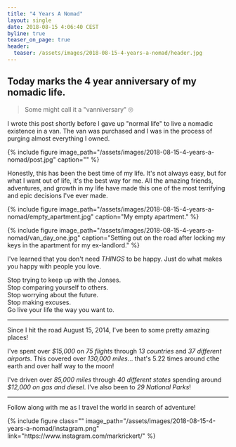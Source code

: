 ```yaml
---
title: "4 Years A Nomad"
layout: single
date: 2018-08-15 4:06:40 CEST
byline: true
teaser_on_page: true
header:
  teaser: /assets/images/2018-08-15-4-years-a-nomad/header.jpg
---
```


## Today marks the 4 year anniversary of my nomadic life. 

> Some might call it a "vanniversary" 🙄

I wrote this post shortly before I gave up "normal life" to live a nomadic existence in a van. The van was purchased and I was in the process of purging almost everything I owned. 

{% include figure image_path="/assets/images/2018-08-15-4-years-a-nomad/post.jpg" caption="" %}

Honestly, this has been the best time of my life. It's not always easy, but for what I want out of life, it's the best way for me. All the amazing friends, adventures, and growth in my life have made this one of the most terrifying and epic decisions I've ever made.

{% include figure image_path="/assets/images/2018-08-15-4-years-a-nomad/empty_apartment.jpg" caption="My empty apartment." %}

{% include figure image_path="/assets/images/2018-08-15-4-years-a-nomad/van_day_one.jpg" caption="Setting out on the road after locking my keys in the apartment for my ex-landlord." %}

I've learned that you don't need *THINGS* to be happy. Just do what makes you happy with people you love. 

Stop trying to keep up with the Jonses.  
Stop comparing yourself to others.  
Stop worrying about the future.  
Stop making excuses.  
Go live your life the way you want to.  

---

Since I hit the road August 15, 2014, I've been to some pretty amazing places!

I've spent over *$15,000* on *75 flights* through *13 countries* and *37 different airports*. This covered over *130,000 miles*... that's 5.22 times around cthe earth and over half way to the moon!

I've driven over *85,000 miles* through *40 different states* spending around *$12,000 on gas and diesel*. I've also been to *29 National Parks*!

---

Follow along with me as I travel the world in search of adventure!

<div class="text-center">
{% include figure class="" image_path="/assets/images/2018-08-15-4-years-a-nomad/instagram.png" link="https://www.instagram.com/markrickert/" %}
</div>
